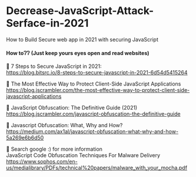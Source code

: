 # Decrease-JavaScript-Attack-Serface-in-2021
How to Build Secure web app in 2021 with securing JavaScript
#### How to❔❔ (Just keep yours eyes open and read websites) <br>
🍩 7 Steps to Secure JavaScript in 2021: <br>
https://blog.bitsrc.io/8-steps-to-secure-javascript-in-2021-6d54d5415264

🍩 The Most Effective Way to Protect Client-Side JavaScript Applications <br>
https://blog.jscrambler.com/the-most-effective-way-to-protect-client-side-javascript-applications

🍩 JavaScript Obfuscation: The Definitive Guide (2021) <br>
https://blog.jscrambler.com/javascript-obfuscation-the-definitive-guide

🍩 Javascript Obfuscation: What, Why and How? <br>
https://medium.com/ax1al/javascript-obfuscation-what-why-and-how-5a269e6b6d50

🍩 Search google :) for more information <br>
JavaScript Code Obfuscation Techniques For Malware Delivery
https://www.sophos.com/en-us/medialibrary/PDFs/technical%20papers/malware_with_your_mocha.pdf
